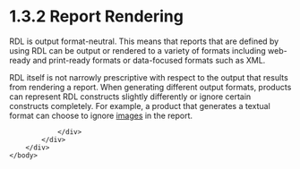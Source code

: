 <html dir="LTR" xmlns:mshelp="http://msdn.microsoft.com/mshelp" xmlns:ddue="http://ddue.schemas.microsoft.com/authoring/2003/5" xmlns:xlink="http://www.w3.org/1999/xlink" xmlns:tool="http://www.microsoft.com/tooltip">
    <head>
        <meta http-equiv="Content-Type" content="text/html; CHARSET=utf-8"></meta>
        <meta name="save" content="history"></meta>
        <title>1.3.2 Report Rendering</title>
        <xml>
            <mshelp:toctitle title="1.3.2 Report Rendering"></mshelp:toctitle>
            <mshelp:rltitle title="[MS-RDL]: Report Rendering"></mshelp:rltitle>
            <mshelp:keyword index="A" term="c8f948e7-1326-4929-b3c8-97d1f13fc26a"></mshelp:keyword>
            <mshelp:attr name="DCSext.ContentType" value="open specification"></mshelp:attr>
            <mshelp:attr name="AssetID" value="c8f948e7-1326-4929-b3c8-97d1f13fc26a"></mshelp:attr>
            <mshelp:attr name="TopicType" value="kbRef"></mshelp:attr>
            <mshelp:attr name="DCSext.Title" value="[MS-RDL]: Report Rendering" />
        </xml>
    </head>
    <body>
        <div id="header">
            <h1 class="heading">1.3.2 Report Rendering</h1>
        </div>
        <div id="mainSection">
            <div id="mainBody">
                <div id="allHistory" class="saveHistory"></div>
                <div id="sectionSection0" class="section" name="collapseableSection">
                    

<p>RDL is output format-neutral. This means that reports that
are defined by using RDL can be output or rendered to a variety of formats
including web-ready and print-ready formats or data-focused formats such as
XML.</p>

<p>RDL itself is not narrowly prescriptive with respect to the
output that results from rendering a report. When generating different output
formats, products can represent RDL constructs slightly differently or ignore
certain constructs completely. For example, a product that generates a textual
format can choose to ignore <a href="b2482b3f-74ab-4ca8-a9e5-c07955011743.html#gt_d6b55d1e-aea6-4b7e-a23d-c0de845e0b50">images</a>
in the report.</p>


                </div>
            </div>
        </div>
    </body>
</html>